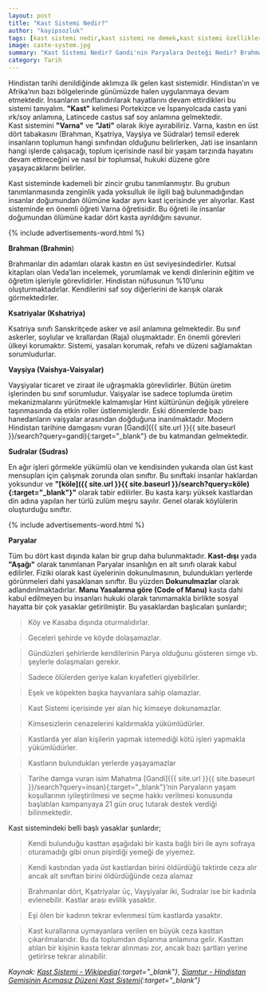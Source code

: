 ```yaml
---
layout: post
title: "Kast Sistemi Nedir?"
author: "kayipsozluk"
tags: [kast sistemi nedir,kast sistemi ne demek,kast sistemi özellikleri,kast sistemi sınıfları]
image: caste-system.jpg
summary: "Kast Sistemi Nedir? Gandi'nin Paryalara Desteği Nedir? Brahman Nedir? Ksatriyalar Nedir? Vayşiya Nedir? Sudralar Nedir? Manu Yasaları. kast sistemi özellikleri kast sistemi nedir kısaca  kast sistemi hakkında bilgi kast sistemi sınıfları kast sistemi ne demek"
category: Tarih
---
```


Hindistan tarihi denildiğinde aklımıza ilk gelen kast sistemidir. Hindistan’ın ve Afrika’nın bazı bölgelerinde günümüzde halen uygulanmaya devam etmektedir. İnsanların sınıflandırılarak hayatlarını devam ettirdikleri bu sistemi tanıyalım. **"Kast"** kelimesi Portekizce ve İspanyolcada casta yani ırk/soy anlamına, Latincede castus saf soy anlamına gelmektedir.  
Kast sistemini **"Varna"** ve **"Jati"** olarak ikiye ayırabiliriz. Varna, kastın en üst dört tabakasını (Brahman, Kşatriya, Vayşiya ve Südralar) temsil ederek insanların toplumun hangi sınıfından olduğunu belirlerken, Jati ise insanların hangi işlerde çalışacağı, toplum içerisinde nasıl bir yaşam tarzında hayatını devam ettireceğini ve nasıl bir toplumsal, hukuki düzene göre yaşayacaklarını belirler. 

Kast sisteminde kademeli bir zincir grubu tanımlanmıştır. Bu grubun tanımlanmasında zenginlik yada yoksulluk ile ilgili bağ bulunmadığından insanlar doğumundan ölümüne kadar aynı kast içerisinde yer alıyorlar. Kast sisteminde en önemli öğreti Varna öğretisidir. Bu öğreti ile insanlar doğumundan ölümüne kadar dört kasta ayrıldığını savunur.

{% include advertisements-word.html %}

**Brahman (Brahmin**)

Brahmanlar din adamları olarak kastın en üst seviyesindedirler. Kutsal kitapları olan Veda’ları incelemek, yorumlamak ve kendi dinlerinin eğitim ve öğretim işleriyle görevlidirler. Hindistan nüfusunun %10’unu oluşturmaktadırlar. Kendilerini saf soy diğerlerini de karışık olarak görmektedirler.

**Ksatriyalar (Kshatriya)**

Ksatriya sınıfı Sanskritçede asker ve asil anlamına gelmektedir. Bu sınıf askerler, soylular ve krallardan (Raja) oluşmaktadır. En önemli görevleri ülkeyi korumaktır. Sistemi, yasaları korumak, refahı ve düzeni sağlamaktan sorumludurlar. 

**Vayşiya (Vaishya-Vaisyalar)**

Vayşiyalar ticaret ve ziraat ile uğraşmakla görevlidirler. Bütün üretim işlerinden bu sınıf sorumludur. Vaişyalar ise sadece toplumda üretim mekanizmalarını yürütmekle kalmamışlar Hint kültürünün değişik yörelere taşınmasında da etkin roller üstlenmişlerdir. Eski dönemlerde bazı hanedanların vaişyalar arasından doğduğuna inanılmaktadır. Mo­dern Hindistan tarihine damgasını vuran [Gandi]({{ site.url }}{{ site.baseurl }}/search?query=gandi){:target="_blank"} de bu katmandan gelmektedir.

**Sudralar (Sudras)**

En ağır işleri görmekle yükümlü olan ve kendisinden yukarıda olan üst kast mensupları için çalışmak zorunda olan sınıftır. Bu sınıftaki insanlar haklardan yoksundur ve **"[köle]({{ site.url }}{{ site.baseurl }}/search?query=köle){:target="_blank"}"** olarak tabir edilirler. Bu kasta karşı yüksek kastlardan din adına yapılan her türlü zulüm meşru sayılır. Genel olarak köylülerin oluşturduğu sınıftır.

{% include advertisements-word.html %}

**Paryalar** 

Tüm bu dört kast dışında kalan bir grup daha bulunmaktadır. **Kast-dışı** yada **"Aşağı"** olarak tanımlanan Paryalar insanlığın en alt sınıfı olarak kabul edilirler. Fiziki olarak kast üyelerinin dokunulmasının, bulundukları yerlerde görünmeleri dahi yasaklanan sınıftır. Bu yüzden **Dokunulmazlar** olarak adlandırılmaktadırlar. **Manu Yasalarına göre (Code of Manu)** kasta dahi kabul edilmeyen bu insanları hukuki olarak tanımamakla birlikte sosyal hayatta bir çok yasaklar getirilmiştir. Bu yasaklardan başlıcaları şunlardır;

>Köy ve Kasaba dışında oturmalıdırlar.

>Geceleri şehirde ve köyde dolaşamazlar.

>Gündüzleri şehirlerde kendilerinin Parya olduğunu gösteren simge vb. şeylerle dolaşmaları gerekir.

>Sadece ölülerden geriye kalan kıyafetleri giyebilirler.

>Eşek ve köpekten başka hayvanlara sahip olamazlar.

>Kast Sistemi içerisinde yer alan hiç kimseye dokunamazlar.

>Kimsesizlerin cenazelerini kaldırmakla yükümlüdürler.

>Kastlarda yer alan kişilerin yapmak istemediği kötü işleri yapmakla yükümlüdürler.

>Kastların bulundukları yerlerde yaşayamazlar

>Tarihe damga vuran isim Mahatma [Gandi]({{ site.url }}{{ site.baseurl }}/search?query=insan){:target="_blank"}’nin Paryaların yaşam koşullarının iyileştirilmesi ve seçme hakkı verilmesi konusunda başlatılan kampanyaya 21 gün oruç tutarak destek verdiği bilinmektedir.

Kast sistemindeki belli başlı yasaklar şunlardır;

>Kendi bulunduğu kasttan aşağıdaki bir kasta bağlı biri ile aynı sofraya oturamadığı gibi onun pişirdiği yemeği de yiyemez.

>Kendi kastından yada üst kastlardan birini öldürdüğü taktirde ceza alır ancak alt sınıftan birini öldürdüğünde ceza alamaz

>Brahmanlar dört, Kşatriyalar üç, Vayşiyalar iki, Sudralar ise bir kadınla evlenebilir. Kastlar arası evlilik yasaktır.

>Eşi ölen bir kadının tekrar evlenmesi tüm kastlarda yasaktır.

>Kast kurallarına uymayanlara verilen en büyük ceza kasttan çıkarılmalarıdır. Bu da toplumdan dışlanma anlamına gelir. Kasttan atılan bir kişinin kasta tekrar alınması zor, ancak bazı şartları yerine getirirse tekrar alınabilir.

*Kaynak: [Kast Sistemi - Wikipedia](https://tr.wikipedia.org/wiki/Kast_sistemi){:target="_blank"}*, *[Siamtur - Hindistan Gemişinin Acımasız Düzeni Kast Sistemi](http://www.siamtur.com/uzakdogugazetesi/2017/06/22/hindistan-gecmisinin-acimasiz-duzeni-kast-sistemi/){:target="_blank"}*
